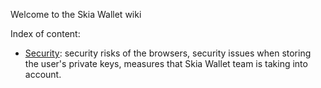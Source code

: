 Welcome to the Skia Wallet wiki

Index of content:

- [Security](https://github.com/Future-Wallet/skia-wallet/wiki/Security): security risks of the browsers, security issues when storing the user's private keys, measures that Skia Wallet team is taking into account.